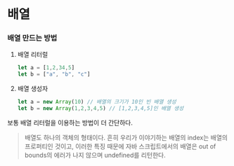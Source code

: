 # 배열

### 배열 만드는 방법

1. 배열 리터럴

   ```javascript
   let a = [1,2,34,5]
   let b = ["a", "b", "c"]
   ```

2. 배열 생성자

   ```javascript
   let a = new Array(10) // 배열의 크기가 10인 빈 배열 생성
   let b = new Array(1,2,3,4,5) // [1,2,3,4,5]인 배열 생성
   ```

보통 배열 리터럴을 이용하는 방법이 더 간단하다.

>배열도 하나의 객체의 형태이다. 흔히 우리가 이야기하는 배열의 index는 배열의 프로퍼티인 것이고, 이러한 특징 때문에 자바 스크립트에서의 배열은 out of bounds의 에러가 나지 않으며 undefined를 리턴한다.

